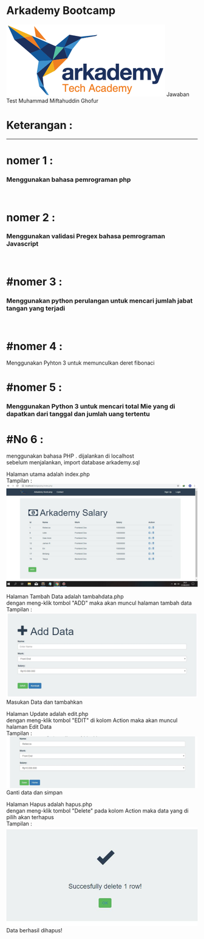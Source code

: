 # Arkademy Bootcamp
<img src="No6/logo arkademy.png"> 
Jawaban Test Muhammad Miftahuddin Ghofur

# Keterangan :
--------------------------------------------------------------------------------------
<h1>nomer 1 : </h1>
<h3>Menggunakan bahasa pemrograman php </h3>
<br>
<h1> nomer 2 : </h1>
<h3>Menggunakan validasi Pregex bahasa pemrograman Javascript </h3>
<br>
<h1>#nomer 3 : </h1>
<h3>Menggunakan python perulangan untuk mencari jumlah jabat tangan yang terjadi</h3>
<br>
<h1>#nomer 4 : </h1
<h3>Menggunakan Pyhton 3 untuk memunculkan deret fibonaci</h3>
<br>
<h1>#nomer 5 : </h1>
<h3>Menggunakan Python 3 untuk mencari total Mie yang di dapatkan dari tanggal dan jumlah uang tertentu</h3>

<h1> #No 6 : </h1>
menggunakan bahasa PHP . dijalankan di localhost
<br>sebelum menjalankan, import database arkademy.sql 

Halaman utama adalah index.php
<br> Tampilan : 
<br> <img src="capture/utama.jpg"> 

Halaman Tambah Data adalah tambahdata.php
<br> dengan meng-klik tombol "ADD" maka akan muncul halaman tambah data
<br> Tampilan : 
<br> <img src="capture/bestadd.JPG"> 
<br> Masukan Data dan tambahkan

Halaman Update adalah edit.php
<br> dengan meng-klik tombol "EDIT" di kolom Action maka akan muncul halaman Edit Data
<br> Tampilan : 
<br> <img src="capture/edit.JPG"> 
<br> Ganti data dan simpan

Halaman Hapus adalah hapus.php
<br> dengan meng-klik tombol "Delete" pada kolom Action maka data yang di pilih akan terhapus
<br> Tampilan : 
<br> <img src="capture/delete.JPG"> 
<br> Data berhasil dihapus!

